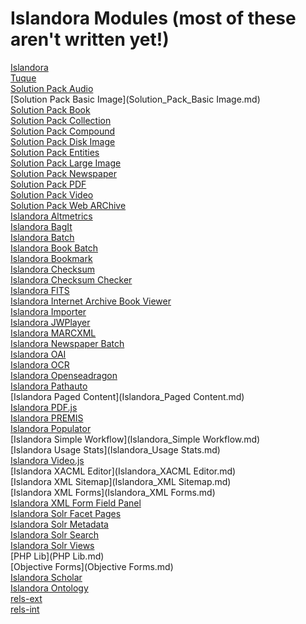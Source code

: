 # Islandora Modules (most of these aren't written yet!)

[Islandora](Islandora.md)<br/>
[Tuque](Tuque.md)<br/>
[Solution Pack Audio](Solution_Pack_Audio.md)<br/>
[Solution Pack Basic Image](Solution_Pack_Basic Image.md)<br/>
[Solution Pack Book](Solution_Pack_Book.md)<br/>
[Solution Pack Collection](Solution_Pack_Collection.md)<br/>
[Solution Pack Compound](Solution_Pack_Compound.md)<br/>
[Solution Pack Disk Image](Solution_Pack_Disk_Image.md)<br/>
[Solution Pack Entities](Solution_Pack_Entities.md)<br/>
[Solution Pack Large Image](Solution_Pack_Large_Image.md)<br/>
[Solution Pack Newspaper](Solution_Pack_Newspaper.md)<br/>
[Solution Pack PDF](Solution_Pack_PDF.md)<br/>
[Solution Pack Video](Solution_Pack_Video.md)<br/>
[Solution Pack Web ARChive](Solution_Pack_Web_ARChive.md)<br/>
[Islandora Altmetrics](Islandora_Altmetrics.md)<br/>
[Islandora BagIt](Islandora_BagIt.md)<br/>
[Islandora Batch](Islandora_Batch.md)<br/>
[Islandora Book Batch](Islandora_Book_Batch.md)<br/>
[Islandora Bookmark](Islandora_Bookmark.md)<br/>
[Islandora Checksum](Islandora_Checksum.md)<br/>
[Islandora Checksum Checker](Islandora_Checksum_Checker.md)<br/>
[Islandora FITS](Islandora_FITS.md)<br/>
[Islandora Internet Archive Book Viewer](Islandora_Internet_Archive_Book_Viewer.md)<br/>
[Islandora Importer](Islandora_Importer.md)<br/>
[Islandora JWPlayer](Islandora_JWPlayer.md)<br/>
[Islandora MARCXML](Islandora_MARCXML.md)<br/>
[Islandora Newspaper Batch](Islandora_Newspaper_Batch.md)<br/>
[Islandora OAI](Islandora_OAI.md)<br/>
[Islandora OCR](Islandora_OCR.md)<br/>
[Islandora Openseadragon](Islandora_Openseadragon.md)<br/>
[Islandora Pathauto](Islandora_Pathauto.md)<br/>
[Islandora Paged Content](Islandora_Paged Content.md)<br/>
[Islandora PDF.js](Islandora_PDF.js.md)<br/>
[Islandora PREMIS](Islandora_PREMIS.md)<br/>
[Islandora Populator](Islandora_Populator.md)<br/>
[Islandora Simple Workflow](Islandora_Simple Workflow.md)<br/>
[Islandora Usage Stats](Islandora_Usage Stats.md)<br/>
[Islandora Video.js](Islandora_Video.js.md)<br/>
[Islandora XACML Editor](Islandora_XACML Editor.md)<br/>
[Islandora XML Sitemap](Islandora_XML Sitemap.md)<br/>
[Islandora XML Forms](Islandora_XML Forms.md)<br/>
[Islandora XML Form Field Panel](Islandora_XML_Form_Field_Panel.md)<br/>
[Islandora Solr Facet Pages](Islandora_Solr_Facet_Pages.md)<br/>
[Islandora Solr Metadata](Islandora_Solr_Metadata.md)<br/>
[Islandora Solr Search](Islandora_Solr_Search.md)<br/>
[Islandora Solr Views](Islandora_Solr_Views.md)<br/>
[PHP Lib](PHP Lib.md)<br/>
[Objective Forms](Objective Forms.md)<br/>
[Islandora Scholar](Islandora_Scholar.md)<br/>
[Islandora Ontology](Islandora_Ontology.md)<br/>
[rels-ext](rels-ext.md)<br/>
[rels-int](rels-int.md)<br/>
